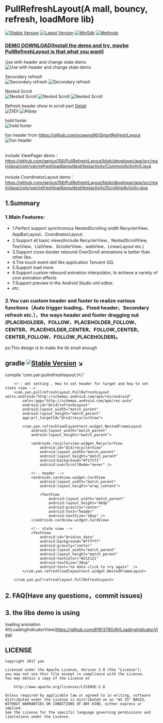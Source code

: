 # PullRefreshLayout(A mall, bouncy, refresh, loadMore lib)
[![Stable Version](https://img.shields.io/badge/Stable%20Version-3.0.0-brightgreen.svg)](https://github.com/genius158/PullRefreshLayout)
[![Latest Version](https://img.shields.io/badge/Latest%20Version-3.0.1-FFD54F.svg)](https://bintray.com/yan157/maven/pullrefreshlayout/_latestVersion)
[![MinSdk](https://img.shields.io/badge/MinSdk-14%2B-green.svg)](https://android-arsenal.com/api?level=14)
[![Methods](https://img.shields.io/badge/Methods%20and%20size-411%20%7C%2037%20KB-e91e63.svg)](http://www.methodscount.com/?lib=com.yan%3Apullrefreshlayout%3A2.1.0)
### [DEMO DOWNLOAD(Install the demo and try, maybe PullRefreshLayout is that what you want)](https://github.com/genius158/PullRefreshLayout/raw/master/demo.apk)
Use with header and change state demo
<br/> 
![Use with header and change state demo](gif/new_demo.gif) 
 <br/> 
 
Secondary refresh
<br/>
![Secondary refresh](gif/two_refresh.gif) 
![Secondary refresh](gif/sliding_down.gif) 
<br/>

Nested Scroll
<br/>
![Nested Scroll](gif/behavior1.gif) 
![Nested Scroll](gif/behavior2.gif) 
![Nested Scroll](gif/behavior3.gif) 
<br/>

Refresh header show in scroll part [Detail](https://github.com/genius158/PullRefreshLayout/blob/master/CUSTOM_DIDI_README.md)
<br/>
![DIDI](gif/didi1.gif) 
![Alipay](gif/didi2.gif) 
<br/>

hold footer
<br/>
![hold footer](gif/load_hold.gif) 
<br/>
 
fun header from https://github.com/scwang90/SmartRefreshLayout
<br/>
![fun header](gif/fun_header.gif) 
<br/>
 <br/>

  include ViewPager demo： https://github.com/genius158/PullRefreshLayout/blob/developer/app/src/main/java/com/yan/refreshloadlayouttest/testactivity/CommonActivity5.java
  <br/>
  <br/>
  include CoordinatorLayout demo：https://github.com/genius158/PullRefreshLayout/blob/developer/app/src/main/java/com/yan/refreshloadlayouttest/testactivity/ScrollingActivity.java
  <br/>

## 1.Summary
### 1.Main Features:
- 1.Perfect support synchronous NestedScrolling width RecyclerView、AppBarLayout、CoordinatorLayout.
- 2.Support all basic views(Include RecyclerView、NestedScrollView, TextView、ListView、ScrollerView、webView、LinearLayout etc.)
- 3.Support cross-border rebound OverScroll animations is better than other libs.
- 4.The touch event dell like application Tencent QQ.
- 5.Support load more.
- 6.Support custom rebound animation interpolator, to achieve a variety of cool animation effects
- 7.Support preview in the Android Studio xml editor.
- etc.


### 2.You can custom header and footer to realize various functions（Auto trigger loading、Fixed header、Secondary refresh etc.），the ways header and footer dragging out (PLACEHOLDER、FOLLOW、PLACEHOLDER_FOLLOW、CENTER、PLACEHOLDER_CENTER、FOLLOW_CENTER、CENTER_FOLLOW、FOLLOW_PLACEHOLDER)。
ps:This design is to make the lib small enough

## gradle  [![Stable Version](https://img.shields.io/badge/Stable%20Version-3.0.1-brightgreen.svg)](https://github.com/genius158/PullRefreshLayout)  ↘
compile 'com.yan:pullrefreshlayout:(↖)'
<br/>
 
```
    <!-- xml setting , How to set header for target and how to set state view -->     
    <com.yan.pullrefreshlayout.PullRefreshLayout xmlns:android="http://schemas.android.com/apk/res/android"
        xmlns:app="http://schemas.android.com/apk/res-auto"
        android:id="@+id/refreshLayout"
        android:layout_width="match_parent"
        android:layout_height="match_parent"
        app:prl_targetId="@+id/recyclerView">
    
        <com.yan.refreshloadlayouttest.widget.NestedFrameLayout
            android:layout_width="match_parent"
            android:layout_height="match_parent">
    
            <androidx.recyclerview.widget.RecyclerView
                android:id="@id/recyclerView"
                android:layout_width="match_parent"
                android:layout_height="match_parent"
                android:background="#f1f1f1"
                android:overScrollMode="never" />
     
            <!-- header -->
            <androidx.cardview.widget.CardView
                android:layout_width="match_parent"
                android:layout_height="wrap_content">
    
                <TextView
                    android:layout_width="match_parent"
                    android:layout_height="46dp"
                    android:gravity="center"
                    android:text="header"
                    android:textSize="18sp" />
            </androidx.cardview.widget.CardView>
    
            <!-- state view -->
            <TextView
                android:id="@+id/no_data"
                android:background="#ffffff"
                android:gravity="center"
                android:layout_width="match_parent"
                android:layout_height="match_parent"
                android:textColor="#212121"
                android:textSize="20sp"
                android:text="no data click to try again"  />
        </com.yan.refreshloadlayouttest.widget.NestedFrameLayout>
    
    </com.yan.pullrefreshlayout.PullRefreshLayout>

```
 
## 2. FAQ(Have any questions，commit issues) 

## 3. the libs demo is using
 loading animation
 <br/>
 AVLoadingIndicatorView(https://github.com/81813780/AVLoadingIndicatorView)


## LICENSE

    Copyright 2017 yan

    Licensed under the Apache License, Version 2.0 (the "License");
    you may not use this file except in compliance with the License.
    You may obtain a copy of the License at

        http://www.apache.org/licenses/LICENSE-2.0

    Unless required by applicable law or agreed to in writing, software
    distributed under the License is distributed on an "AS IS" BASIS,
    WITHOUT WARRANTIES OR CONDITIONS OF ANY KIND, either express or implied.
    See the License for the specific language governing permissions and
    limitations under the License.
